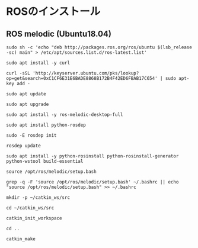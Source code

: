 # ROSのインストール
## ROS melodic (Ubuntu18.04)
```
sudo sh -c 'echo "deb http://packages.ros.org/ros/ubuntu $(lsb_release -sc) main" > /etc/apt/sources.list.d/ros-latest.list'
```

```
sudo apt install -y curl
```

```
curl -sSL 'http://keyserver.ubuntu.com/pks/lookup? op=get&search=0xC1CF6E31E6BADE8868B172B4F42ED6FBAB17C654' | sudo apt-key add -
```

```
sudo apt update
```

```
sudo apt upgrade
```

```
sudo apt install -y ros-melodic-desktop-full
```

```
sudo apt install python-rosdep
```

```
sudo -E rosdep init
```

```
rosdep update
```

```
sudo apt install -y python-rosinstall python-rosinstall-generator python-wstool build-essential
```

```
source /opt/ros/melodic/setup.bash
```

```
grep -q -F 'source /opt/ros/melodic/setup.bash' ~/.bashrc || echo "source /opt/ros/melodic/setup.bash" >> ~/.bashrc
```

```
mkdir -p ~/catkin_ws/src
```

```
cd ~/catkin_ws/src
```

```
catkin_init_workspace
```

```
cd ..
```

```
catkin_make
```
